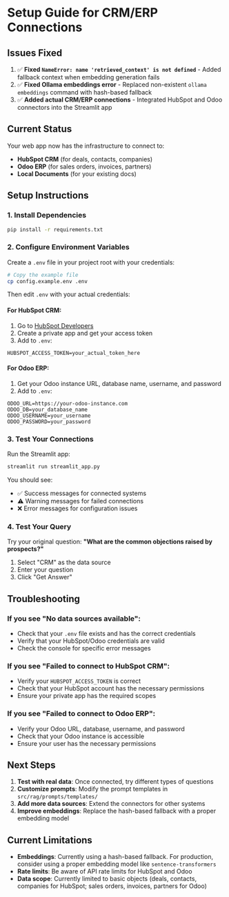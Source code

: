 # Setup Guide for CRM/ERP Connections

## Issues Fixed

1. ✅ **Fixed `NameError: name 'retrieved_context' is not defined`** - Added fallback context when embedding generation fails
2. ✅ **Fixed Ollama embeddings error** - Replaced non-existent `ollama embeddings` command with hash-based fallback
3. ✅ **Added actual CRM/ERP connections** - Integrated HubSpot and Odoo connectors into the Streamlit app

## Current Status

Your web app now has the infrastructure to connect to:
- **HubSpot CRM** (for deals, contacts, companies)
- **Odoo ERP** (for sales orders, invoices, partners)
- **Local Documents** (for your existing docs)

## Setup Instructions

### 1. Install Dependencies
```bash
pip install -r requirements.txt
```

### 2. Configure Environment Variables

Create a `.env` file in your project root with your credentials:

```bash
# Copy the example file
cp config.example.env .env
```

Then edit `.env` with your actual credentials:

#### For HubSpot CRM:
1. Go to [HubSpot Developers](https://developers.hubspot.com/docs/api/private-apps)
2. Create a private app and get your access token
3. Add to `.env`:
```
HUBSPOT_ACCESS_TOKEN=your_actual_token_here
```

#### For Odoo ERP:
1. Get your Odoo instance URL, database name, username, and password
2. Add to `.env`:
```
ODOO_URL=https://your-odoo-instance.com
ODOO_DB=your_database_name
ODOO_USERNAME=your_username
ODOO_PASSWORD=your_password
```

### 3. Test Your Connections

Run the Streamlit app:
```bash
streamlit run streamlit_app.py
```

You should see:
- ✅ Success messages for connected systems
- ⚠️ Warning messages for failed connections
- ❌ Error messages for configuration issues

### 4. Test Your Query

Try your original question: **"What are the common objections raised by prospects?"**

1. Select "CRM" as the data source
2. Enter your question
3. Click "Get Answer"

## Troubleshooting

### If you see "No data sources available":
- Check that your `.env` file exists and has the correct credentials
- Verify that your HubSpot/Odoo credentials are valid
- Check the console for specific error messages

### If you see "Failed to connect to HubSpot CRM":
- Verify your `HUBSPOT_ACCESS_TOKEN` is correct
- Check that your HubSpot account has the necessary permissions
- Ensure your private app has the required scopes

### If you see "Failed to connect to Odoo ERP":
- Verify your Odoo URL, database, username, and password
- Check that your Odoo instance is accessible
- Ensure your user has the necessary permissions

## Next Steps

1. **Test with real data**: Once connected, try different types of questions
2. **Customize prompts**: Modify the prompt templates in `src/rag/prompts/templates/`
3. **Add more data sources**: Extend the connectors for other systems
4. **Improve embeddings**: Replace the hash-based fallback with a proper embedding model

## Current Limitations

- **Embeddings**: Currently using a hash-based fallback. For production, consider using a proper embedding model like `sentence-transformers`
- **Rate limits**: Be aware of API rate limits for HubSpot and Odoo
- **Data scope**: Currently limited to basic objects (deals, contacts, companies for HubSpot; sales orders, invoices, partners for Odoo)
